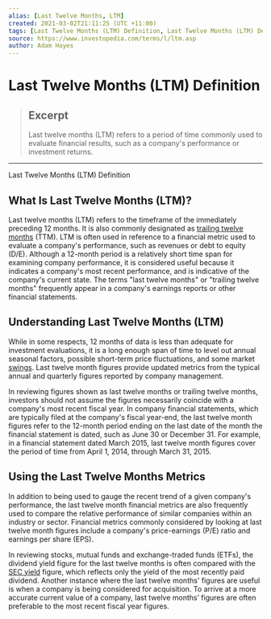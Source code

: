 ```yaml
---
alias: [Last Twelve Months, LTM]
created: 2021-03-02T21:11:25 (UTC +11:00)
tags: [Last Twelve Months (LTM) Definition, Last Twelve Months (LTM) Definition]
source: https://www.investopedia.com/terms/l/ltm.asp
author: Adam Hayes
---
```


# Last Twelve Months (LTM) Definition

> ## Excerpt
> Last twelve months (LTM) refers to a period of time commonly used to evaluate financial results, such as a company's performance or investment returns.

---

Last Twelve Months (LTM) Definition
## What Is Last Twelve Months (LTM)?

Last twelve months (LTM) refers to the timeframe of the immediately preceding 12 months. It is also commonly designated as [trailing twelve months](https://www.investopedia.com/terms/t/ttm.asp) (TTM). LTM is often used in reference to a financial metric used to evaluate a company's performance, such as revenues or debt to equity (D/E). Although a 12-month period is a relatively short time span for examining company performance, it is considered useful because it indicates a company's most recent performance, and is indicative of the company's current state. The terms "last twelve months" or "trailing twelve months" frequently appear in a company's earnings reports or other financial statements.

## Understanding Last Twelve Months (LTM)

While in some respects, 12 months of data is less than adequate for investment evaluations, it is a long enough span of time to level out annual seasonal factors, possible short-term price fluctuations, and some market [swings](https://www.investopedia.com/terms/s/swing.asp). Last twelve month figures provide updated metrics from the typical annual and quarterly figures reported by company management.

In reviewing figures shown as last twelve months or trailing twelve months, investors should not assume the figures necessarily coincide with a company's most recent fiscal year. In company financial statements, which are typically filed at the company's fiscal year-end, the last twelve month figures refer to the 12-month period ending on the last date of the month the financial statement is dated, such as June 30 or December 31. For example, in a financial statement dated March 2015, last twelve month figures cover the period of time from April 1, 2014, through March 31, 2015.

## Using the Last Twelve Months Metrics

In addition to being used to gauge the recent trend of a given company's performance, the last twelve month financial metrics are also frequently used to compare the relative performance of similar companies within an industry or sector. Financial metrics commonly considered by looking at last twelve month figures include a company's price-earnings (P/E) ratio and earnings per share (EPS).

In reviewing stocks, mutual funds and exchange-traded funds (ETFs), the dividend yield figure for the last twelve months is often compared with the [SEC yield](https://www.investopedia.com/terms/s/secyield.asp) figure, which reflects only the yield of the most recently paid dividend. Another instance where the last twelve months' figures are useful is when a company is being considered for acquisition. To arrive at a more accurate current value of a company, last twelve months’ figures are often preferable to the most recent fiscal year figures.
